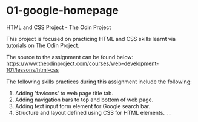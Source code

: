 # 01-google-homepage
HTML and CSS Project - The Odin Project

This project is focused on practicing HTML and CSS skills learnt via tutorials on The Odin Project.

The source to the assignment can be found below:
https://www.theodinproject.com/courses/web-development-101/lessons/html-css

The following skills practices during this assignment include the following:
1. Adding 'favicons' to web page title tab.
2. Adding navigation bars to top and bottom of web page.
3. Adding text input form element for Google search bar.
4. Structure and layout defined using CSS for HTML elements.
.
.
